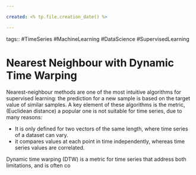 ```yaml
---

created: <% tp.file.creation_date() %>

---
```

tags:: #TimeSeries #MachineLearning #DataScience #SupervisedLearning

# Nearest Neighbour with Dynamic Time Warping

Nearest-neighbour methods are one of the most intuitive algorithms for supervised learning: the prediction for a new sample is based on the target value of similar samples. A key element of these algorithms is the metric, (Euclidean distance) a popular one is not suitable for time series, due to many reasons:
* It is only defined for two vectors of the same length, where time series of a dataset can vary.
* it compares values at each point in time independently, whereas time series values are correlated.

Dynamic time warping (DTW) is a metric for time series that address both limitations, and is often co